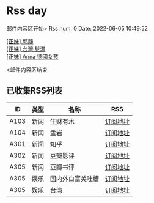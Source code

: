 # Rss day

邮件内容区开始>
Rss num: 0  Date: 2022-06-05 10:49:52 <br/>

<a href='https://www.ptt.cc/bbs/Beauty/M.1654396773.A.F31.html'>[正妹] 郭靜</a><br/>
<a href='https://www.ptt.cc/bbs/Beauty/M.1654395551.A.2BB.html'>[正妹] 台灣  髮濕</a><br/>
<a href='https://www.ptt.cc/bbs/Beauty/M.1654389476.A.D19.html'>[正妹] Anna 德國女孩</a><br/>


<邮件内容区结束

## 已收集RSS列表

| ID | 类型 | 名称  | RSS  |
| -- | -- | -- | -- | 
| A103  | 新闻 | 生财有术 | [订阅地址](https://scys.info/feed) |
| A104  | 新闻 | 孟岩  | [订阅地址](https://feedpress.me/wx-dreamytalks) |
| A301  | 新闻 | 知乎 | [订阅地址](https://www.zhihu.com/rss) |
| A302  | 新闻 | 豆瓣影评 | [订阅地址](https://www.douban.com/feed/review/movie) |
| A305  | 新闻 | 豆瓣书评 | [订阅地址](https://www.douban.com/feed/review/book) |
| A305  | 娱乐 | 国内外白富美吐槽 | [订阅地址](http://rsshub.v2fy.com:1200/weibo/user/5323541229) |
| A305  | 娱乐 | 台湾 | [订阅地址](https://www.ptt.cc/atom/beauty.xml) |
